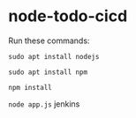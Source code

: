 # node-todo-cicd

Run these commands:


`sudo apt install nodejs`


`sudo apt install npm`


`npm install`

`node app.js`
jenkins
